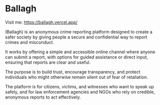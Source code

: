 # Ballagh
Visit me: https://ballagh.vercel.app/

(Ballagh) is an anonymous crime reporting platform designed to create a safer society by giving people a secure and confidential way to report crimes and misconduct.

It works by offering a simple and accessible online channel where anyone can submit a report, with options for guided assistance or direct input, ensuring that reports are clear and useful.

The purpose is to build trust, encourage transparency, and protect individuals who might otherwise remain silent out of fear of retaliation.

The platform is for citizens, victims, and witnesses who want to speak up safely, and for law enforcement agencies and NGOs who rely on credible, anonymous reports to act effectively.
